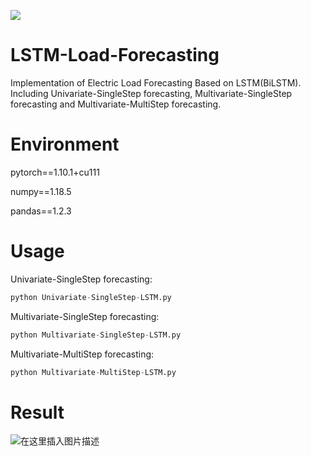 ![](https://img.shields.io/badge/LSTM-Load%20Forecasting-red)
# LSTM-Load-Forecasting
Implementation of Electric Load Forecasting Based on LSTM(BiLSTM). Including Univariate-SingleStep forecasting, Multivariate-SingleStep forecasting and Multivariate-MultiStep forecasting.

# Environment
pytorch==1.10.1+cu111

numpy==1.18.5

pandas==1.2.3

# Usage
Univariate-SingleStep forecasting:
```python
python Univariate-SingleStep-LSTM.py
```
Multivariate-SingleStep forecasting:
```python
python Multivariate-SingleStep-LSTM.py
```
Multivariate-MultiStep forecasting:
```python
python Multivariate-MultiStep-LSTM.py
```

# Result
![在这里插入图片描述](https://img-blog.csdnimg.cn/2afb0a892c854ca39a46263b25b57d5a.png#pic_center)
